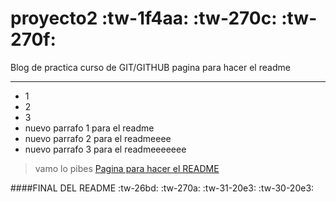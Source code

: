 # proyecto2 :tw-1f4aa: :tw-270c: :tw-270f:
Blog de practica curso de GIT/GITHUB
pagina para hacer el readme

------------

- 1
- 2
- 3
- nuevo parrafo 1 para el readme
- nuevo parrafo 2 para el readmeeee
- nuevo parrafo 3 para el readmeeeeeee

>vamo lo pibes
[Pagina para hacer el README](https://pandao.github.io/editor.md/en.html "Pagina para hacer el README")

####FINAL DEL README :tw-26bd: :tw-270a: :tw-31-20e3: :tw-30-20e3:
